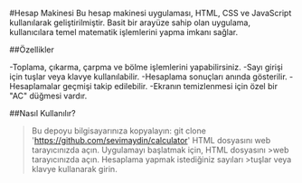 #Hesap Makinesi
Bu hesap makinesi uygulaması, HTML, CSS ve JavaScript kullanılarak geliştirilmiştir. Basit bir arayüze sahip olan uygulama, kullanıcılara temel matematik işlemlerini yapma imkanı sağlar.

##Özellikler

-Toplama, çıkarma, çarpma ve bölme işlemlerini yapabilirsiniz.
-Sayı girişi için tuşlar veya klavye kullanılabilir.
-Hesaplama sonuçları anında gösterilir.
-Hesaplamalar geçmişi takip edilebilir.
-Ekranın temizlenmesi için özel bir "AC" düğmesi vardır.

##Nasıl Kullanılır?
>Bu depoyu bilgisayarınıza kopyalayın: git clone 'https://github.com/sevimaydin/calculator'
HTML dosyasını web tarayıcınızda açın.
>Uygulamayı başlatmak için, HTML dosyasını >web tarayıcınızda açın.
>Hesaplama yapmak istediğiniz sayıları >tuşlar veya klavye kullanarak girin.




